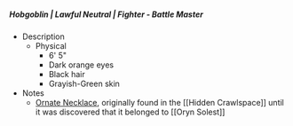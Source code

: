##### Hobgoblin | Lawful Neutral | Fighter - Battle Master
 
- Description
	- Physical 
		- 6' 5"
		- Dark orange eyes
		- Black hair
		- Grayish-Green skin
- Notes 
	- [Ornate Necklace](https://www.dndbeyond.com/magic-items/9070033-ornate-necklace), originally found in the [[Hidden Crawlspace]] until it was discovered that it belonged to [[Oryn Solest]]
